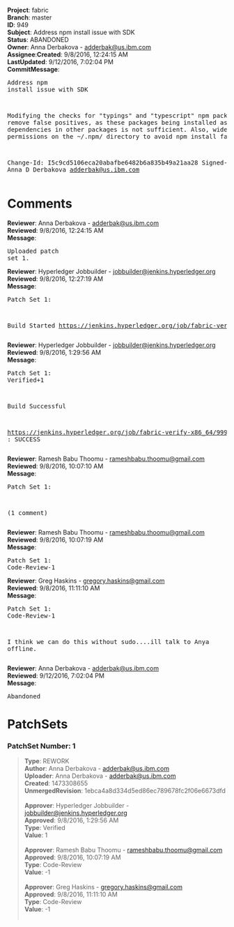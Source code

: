 <strong>Project</strong>: fabric</br><strong>Branch</strong>: master<br><strong>ID</strong>: 949<br><strong>Subject</strong>: Address npm install issue with SDK<br><strong>Status</strong>: ABANDONED<br><strong>Owner</strong>: Anna Derbakova - adderbak@us.ibm.com<br><strong>Assignee</strong>:<strong>Created</strong>: 9/8/2016, 12:24:15 AM<br><strong>LastUpdated</strong>: 9/12/2016, 7:02:04 PM<br><strong>CommitMessage</strong>:<br><pre>Address npm install issue with SDK

Modifying the checks for "typings" and "typescript"
npm packages to remove false positives, as these
packages being installed as dependencies in other
packages is not sufficient. Also, widening the
permissions on the ~/.npm/ directory to avoid npm
install failures.

Change-Id: I5c9cd5106eca20abafbe6482b6a835b49a21aa28
Signed-off-by: Anna D Derbakova <adderbak@us.ibm.com>
</pre><h1>Comments</h1><strong>Reviewer</strong>: Anna Derbakova - adderbak@us.ibm.com<br><strong>Reviewed</strong>: 9/8/2016, 12:24:15 AM<br><strong>Message</strong>: <pre>Uploaded patch set 1.</pre><strong>Reviewer</strong>: Hyperledger Jobbuilder - jobbuilder@jenkins.hyperledger.org<br><strong>Reviewed</strong>: 9/8/2016, 12:27:19 AM<br><strong>Message</strong>: <pre>Patch Set 1:

Build Started https://jenkins.hyperledger.org/job/fabric-verify-x86_64/999/</pre><strong>Reviewer</strong>: Hyperledger Jobbuilder - jobbuilder@jenkins.hyperledger.org<br><strong>Reviewed</strong>: 9/8/2016, 1:29:56 AM<br><strong>Message</strong>: <pre>Patch Set 1: Verified+1

Build Successful 

https://jenkins.hyperledger.org/job/fabric-verify-x86_64/999/ : SUCCESS</pre><strong>Reviewer</strong>: Ramesh Babu Thoomu - rameshbabu.thoomu@gmail.com<br><strong>Reviewed</strong>: 9/8/2016, 10:07:10 AM<br><strong>Message</strong>: <pre>Patch Set 1:

(1 comment)</pre><strong>Reviewer</strong>: Ramesh Babu Thoomu - rameshbabu.thoomu@gmail.com<br><strong>Reviewed</strong>: 9/8/2016, 10:07:19 AM<br><strong>Message</strong>: <pre>Patch Set 1: Code-Review-1</pre><strong>Reviewer</strong>: Greg Haskins - gregory.haskins@gmail.com<br><strong>Reviewed</strong>: 9/8/2016, 11:11:10 AM<br><strong>Message</strong>: <pre>Patch Set 1: Code-Review-1

I think we can do this without sudo....ill talk to Anya offline.</pre><strong>Reviewer</strong>: Anna Derbakova - adderbak@us.ibm.com<br><strong>Reviewed</strong>: 9/12/2016, 7:02:04 PM<br><strong>Message</strong>: <pre>Abandoned</pre><h1>PatchSets</h1><h3>PatchSet Number: 1</h3><blockquote><strong>Type</strong>: REWORK<br><strong>Author</strong>: Anna Derbakova - adderbak@us.ibm.com<br><strong>Uploader</strong>: Anna Derbakova - adderbak@us.ibm.com<br><strong>Created</strong>: 1473308655<br><strong>UnmergedRevision</strong>: 1ebca4a8d334d5ed86ec789678fc2f06e6673dfd<br><br><strong>Approver</strong>: Hyperledger Jobbuilder - jobbuilder@jenkins.hyperledger.org<br><strong>Approved</strong>: 9/8/2016, 1:29:56 AM<br><strong>Type</strong>: Verified<br><strong>Value</strong>: 1<br><br><strong>Approver</strong>: Ramesh Babu Thoomu - rameshbabu.thoomu@gmail.com<br><strong>Approved</strong>: 9/8/2016, 10:07:19 AM<br><strong>Type</strong>: Code-Review<br><strong>Value</strong>: -1<br><br><strong>Approver</strong>: Greg Haskins - gregory.haskins@gmail.com<br><strong>Approved</strong>: 9/8/2016, 11:11:10 AM<br><strong>Type</strong>: Code-Review<br><strong>Value</strong>: -1<br><br></blockquote>